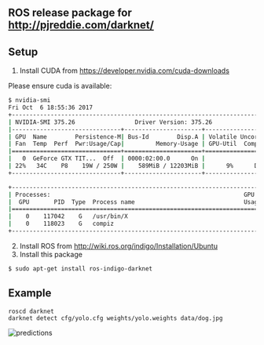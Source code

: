 ## ROS release package for http://pjreddie.com/darknet/

## Setup

1. Install CUDA from https://developer.nvidia.com/cuda-downloads

  Please ensure cuda is available:

  ```bash
  $ nvidia-smi
  Fri Oct  6 18:55:36 2017
  +-----------------------------------------------------------------------------+
  | NVIDIA-SMI 375.26                 Driver Version: 375.26                    |
  |-------------------------------+----------------------+----------------------+
  | GPU  Name        Persistence-M| Bus-Id        Disp.A | Volatile Uncorr. ECC |
  | Fan  Temp  Perf  Pwr:Usage/Cap|         Memory-Usage | GPU-Util  Compute M. |
  |===============================+======================+======================|
  |   0  GeForce GTX TIT...  Off  | 0000:02:00.0      On |                  N/A |
  | 22%   34C    P8    19W / 250W |    589MiB / 12203MiB |      9%      Default |
  +-------------------------------+----------------------+----------------------+
  
  +-----------------------------------------------------------------------------+
  | Processes:                                                       GPU Memory |
  |  GPU       PID  Type  Process name                               Usage      |
  |=============================================================================|
  |    0    117042    G   /usr/bin/X                                     369MiB |
  |    0    118023    G   compiz                                         216MiB |
  +-----------------------------------------------------------------------------+
  ```

2. Install ROS from http://wiki.ros.org/indigo/Installation/Ubuntu
3. Install this package

  ```bash
  $ sudo apt-get install ros-indigo-darknet
  ```

## Example

```
roscd darknet
darknet detect cfg/yolo.cfg weights/yolo.weights data/dog.jpg
```

![predictions](https://cloud.githubusercontent.com/assets/493276/22402982/4560e38c-e64d-11e6-9dc6-83ffa679783d.png)
